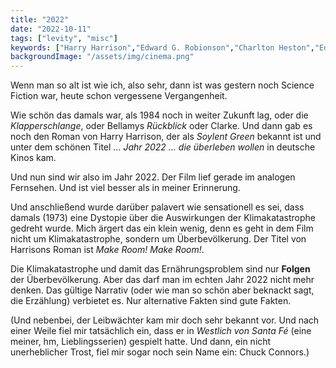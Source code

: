 ```yaml
---
title: "2022"
date: "2022-10-11"
tags: ["levity", "misc"]
keywords: ["Harry Harrison","Edward G. Robionson","Charlton Heston","Edward Bellamy","Arthur C. Clarke", "Klapperschlange","Chuck Connors"]
backgroundImage: "/assets/img/cinema.png"
---
```

Wenn man so alt ist wie ich, also sehr, dann ist was gestern noch Science Fiction war, heute schon vergessene Vergangenheit. 

Wie schön das damals war, als 1984 noch in weiter Zukunft lag, oder die *Klapperschlange*, oder Bellamys *Rückblick* oder Clarke. Und dann gab es noch den Roman von Harry Harrison, der als *Soylent Green* bekannt ist und unter dem schönen Titel *… Jahr 2022 … die überleben wollen* in deutsche Kinos kam.

Und nun sind wir also im Jahr 2022. Der Film lief gerade im analogen Fernsehen. Und ist viel besser als in meiner Erinnerung.

Und anschließend wurde darüber palavert wie sensationell es sei, dass damals (1973) eine Dystopie über die Auswirkungen der Klimakatastrophe gedreht wurde. Mich ärgert das ein klein wenig, denn es geht in dem Film nicht um Klimakatastrophe, sondern um Überbevölkerung. Der Titel von Harrisons Roman ist *Make Room! Make Room!*.

Die Klimakatastrophe und damit das Ernährungsproblem sind nur **Folgen** der Überbevölkerung. Aber das darf man im echten Jahr 2022 nicht mehr denken. Das gültige Narrativ (oder wie man so schön aber beknackt sagt, die Erzählung) verbietet es. Nur alternative Fakten sind gute Fakten.

(Und nebenbei, der Leibwächter kam mir doch sehr bekannt vor. Und nach einer Weile fiel mir tatsächlich ein, dass er in *Westlich von Santa Fé* (eine meiner, hm, Lieblingsserien) gespielt hatte. Und dann, ein nicht unerheblicher Trost, fiel mir sogar noch sein Name ein: Chuck Connors.)